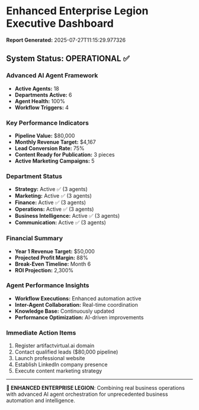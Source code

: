 # Enhanced Enterprise Legion Executive Dashboard

**Report Generated:** 2025-07-27T11:15:29.977326

## System Status: OPERATIONAL ✅

### Advanced AI Agent Framework
- **Active Agents:** 18
- **Departments Active:** 6
- **Agent Health:** 100%
- **Workflow Triggers:** 4

### Key Performance Indicators
- **Pipeline Value:** $80,000
- **Monthly Revenue Target:** $4,167
- **Lead Conversion Rate:** 75%
- **Content Ready for Publication:** 3 pieces
- **Active Marketing Campaigns:** 5

### Department Status
- **Strategy:** Active ✅ (3 agents)
- **Marketing:** Active ✅ (3 agents)
- **Finance:** Active ✅ (3 agents)
- **Operations:** Active ✅ (3 agents)
- **Business Intelligence:** Active ✅ (3 agents)
- **Communication:** Active ✅ (3 agents)

### Financial Summary
- **Year 1 Revenue Target:** $50,000
- **Projected Profit Margin:** 88%
- **Break-Even Timeline:** Month 6
- **ROI Projection:** 2,300%

### Agent Performance Insights
- **Workflow Executions:** Enhanced automation active
- **Inter-Agent Collaboration:** Real-time coordination
- **Knowledge Base:** Continuously updated
- **Performance Optimization:** AI-driven improvements

### Immediate Action Items
1. Register artifactvirtual.ai domain
2. Contact qualified leads ($80,000 pipeline)
3. Launch professional website
4. Establish LinkedIn company presence
5. Execute content marketing strategy

---

**🤖 ENHANCED ENTERPRISE LEGION**: Combining real business operations with advanced AI agent orchestration for unprecedented business automation and intelligence.
